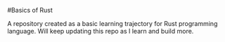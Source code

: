 #Basics of Rust

A repository created as a basic learning trajectory for Rust programming language. Will keep updating this repo as I learn and build more.
